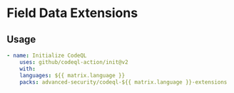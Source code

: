 # Field Data Extensions

## Usage

```yaml
- name: Initialize CodeQL
    uses: github/codeql-action/init@v2
    with:
    languages: ${{ matrix.language }}
    packs: advanced-security/codeql-${{ matrix.language }}-extensions
```
